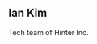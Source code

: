 
## Ian Kim
Tech team of Hinter Inc.
<!---
great-ian/great-ian is a ✨ special ✨ repository because its `README.md` (this file) appears on your GitHub profile.
You can click the Preview link to take a look at your changes.
--->
